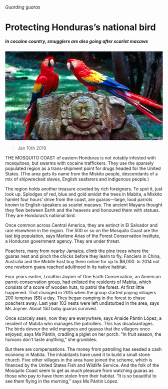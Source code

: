 ###### Guarding guaras

# Protecting Honduras’s national bird 

##### In cocaine country, smugglers are also going after scarlet macaws 

![image](images/20190112_amp501.jpg) 

> Jan 10th 2019 

 

THE MOSQUITO COAST of eastern Honduras is not notably infested with mosquitoes, but swarms with cocaine traffickers. They use the sparsely populated region as a trans-shipment point for drugs headed for the United States. (The area gets its name from the Miskito people, descendants of a mix of shipwrecked slaves, English seafarers and indigenous people.) 

The region holds another treasure coveted by rich foreigners. To spot it, just look up. Splodges of red, blue and gold amidst the trees in Mabita, a Miskito hamlet four hours’ drive from the coast, are guaras—large, loud parrots known to English-speakers as scarlet macaws. The ancient Mayans thought they flew between Earth and the heavens and honoured them with statues. They are Honduras’s national bird. 

Once common across Central America, they are extinct in El Salvador and rare elsewhere in the region. The 500 or so on the Mosquito Coast are the last big population, says Marlene Arias of the Forest Conservation Institute, a Honduran government agency. They are under threat. 

Poachers, many from nearby Jamaica, climb the pine trees where the guaras nest and pinch the chicks before they learn to fly. Fanciers in China, Australia and the Middle East buy them online for up to $6,000. In 2014 not one newborn guara reached adulthood in its native habitat. 

Four years earlier, LoraKim Joyner of One Earth Conservation, an American parrot-conservation group, had enlisted the residents of Mabita, which consists of a score of wooden huts, to patrol the forest. At first little happened. That changed in 2015 when the group started paying villagers 200 lempiras ($8) a day. They began camping in the forest to chase poachers away. Last year 103 nests were left undisturbed in the area, says Ms Joyner. About 150 baby guaras survived. 

Once scarcely seen, now they are everywhere, says Anaide Pántin López, a resident of Mabita who manages the patrollers. This has disadvantages. The birds devour the wild mangoes and guavas that the villagers once enjoyed, says Ms Pántin, cradling a piglet on her porch. “In fruit season, the humans don’t taste anything,” she grumbles. 

But there are compensations. The money from patrolling has seeded a cash economy in Mabita. The inhabitants have used it to build a small stone church. Five other villages in the area have joined the scheme, which is financed by the United States Fish and Wildlife Service. And the folk of the Mosquito Coast seem to get as much pleasure from watching guaras as those who pay to have them stolen from their habitat. “It is so beautiful to see them flying in the morning,” says Ms Pántin López. 

